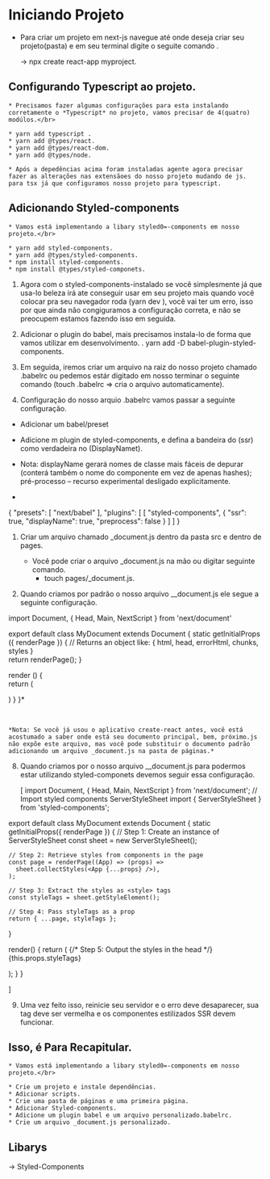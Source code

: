 # Iniciando Projeto</br>

* Para criar um projeto em next-js navegue até onde deseja criar seu projeto(pasta) e em seu terminal digite o seguite comando .</br>
  
  -> npx create react-app myproject.</br>

## Configurando Typescript ao projeto.</br>
    * Precisamos fazer algumas configurações para esta instalando corretamente o *Typescript* no projeto, vamos precisar de 4(quatro) modúlos.</br>

    * yarn add typescript .
    * yarn add @types/react.
    * yarn add @types/react-dom.
    * yarn add @types/node.

    * Após a depedências acima foram instaladas agente agora precisar fazer as alterações nas extensãoes do nosso projeto mudando de js. para tsx já que configuramos nosso projeto para typescript.


## Adicionando Styled-components
    
    * Vamos está implementando a libary styled0=-components em nosso projeto.</br>

    * yarn add styled-components.
    * yarn add @types/styled-components.
    * npm install styled-components.
    * npm install @types/styled-componets.

1. Agora com o styled-components-instalado se você simplesmente já que usa-lo beleza irá ate conseguir usar em seu projeto mais quando você colocar pra seu navegador roda (yarn dev ), você vai ter um erro, isso por que ainda não congiguramos a configuração correta, e não se preocupem estamos fazendo isso em seguida. </br>


2. Adicionar o plugin do babel, mais precisamos instala-lo de forma que vamos utilizar em desenvolvimento.
   . yarn add -D babel-plugin-styled-components. </br>


3. Em seguida, iremos criar um arquivo na raiz do nosso projeto chamado .babelrc ou pedemos estár digitado em nosso terminar o seguinte comando (touch .babelrc => cria o arquivo automaticamente). </br>


4. Configuração do nosso arquio .babelrc vamos passar a seguinte configuração. </br>
   
  * Adicionar um babel/preset
  * Adicione m plugin de styled-components, e defina a bandeira do (ssr) como verdadeira no (DisplayNamet).

  * Nota: displayName gerará nomes de classe mais fáceis de depurar (conterá também o nome do componente em vez de apenas hashes); pré-processo – recurso experimental desligado explicitamente.



   *
   {
  "presets": [
    "next/babel"
  ],
  "plugins": [
    [
      "styled-components",
      {
        "ssr": true,
        "displayName": true,
        "preprocess": false
      }
    ]
  ]
}


1. Criar um arquivo chamado _document.js dentro da pasta src e dentro de pages.
    * Você pode criar o arquivo _document.js na mão ou digitar seguinte comando.
      * touch pages/_document.js.

2. Quando criamos por padrão o nosso arquivo __document.js ele segue a seguinte configuração.

</b>
import Document, { Head, Main, NextScript } from 'next/document'

export default class MyDocument extends Document {
  static getInitialProps ({ renderPage }) {
    // Returns an object like: { html, head, errorHtml, chunks, styles }     
    return renderPage();
  }

  render () {    
    return (
      <html>
        <Head>
          <title>My page</title>
        </Head>
        <body>
          <Main />
          <NextScript />
        </body>
      </html>
    )
  }
}*


</br>

    *Nota: Se você já usou o aplicativo create-react antes, você está acostumado a saber onde está seu documento principal, bem, próximo.js não expõe este arquivo, mas você pode substituir o documento padrão adicionando um arquivo _document.js na pasta de páginas.*
 


8. Quando criamos por  o nosso arquivo __document.js para podermos estar utilizando styled-componets devemos seguir essa configuração.

   [
       import Document, { Head, Main, NextScript } from 'next/document';
// Import styled components ServerStyleSheet
import { ServerStyleSheet } from 'styled-components';

export default class MyDocument extends Document {
  static getInitialProps({ renderPage }) {
    // Step 1: Create an instance of ServerStyleSheet
    const sheet = new ServerStyleSheet();

    // Step 2: Retrieve styles from components in the page
    const page = renderPage((App) => (props) =>
      sheet.collectStyles(<App {...props} />),
    );

    // Step 3: Extract the styles as <style> tags
    const styleTags = sheet.getStyleElement();

    // Step 4: Pass styleTags as a prop
    return { ...page, styleTags };
  }

  render() {
    return (
      <html>
        <Head>
          <title>My page</title>
          {/* Step 5: Output the styles in the head  */}
          {this.props.styleTags}
        </Head>
        <body>
          <Main />
          <NextScript />
        </body>
      </html>
    );
  }
}

   ]
 
9. Uma vez feito isso, reinicie seu servidor e o erro deve desaparecer, sua tag deve ser vermelha e os componentes estilizados SSR devem funcionar.
## Isso, é Para Recapitular.
    
    * Vamos está implementando a libary styled0=-components em nosso projeto.</br>

    * Crie um projeto e instale dependências.
    * Adicionar scripts.
    * Crie uma pasta de páginas e uma primeira página.
    * Adicionar Styled-components.
    * Adicione um plugin babel e um arquivo personalizado.babelrc.
    * Crie um arquivo _document.js personalizado.
## Libarys </br>

-> Styled-Components</br>